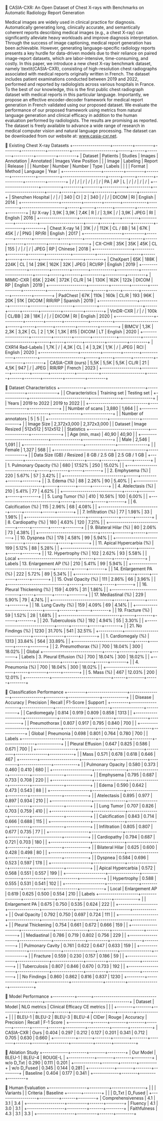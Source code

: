 
📄 CASIA-CXR: An Open Dataset of Chest X-rays with Benchmarks on Automatic Radiology Report Generation

Medical images are widely used in clinical practice for diagnosis. Automatically generating long, clinically accurate, and semantically coherent reports describing medical images (e.g., a chest X-ray) can significantly alleviate heavy workloads and improve diagnosis interpretation. Through the success of image captioning, medical report generation has been achievable. However, generating language-specific radiology reports presents a key hurdle for data-driven models due to their reliance on paired image-report datasets, which are labor-intensive, time-consuming, and costly. In this paper, we introduce a new chest X-ray benchmark dataset, namely \textit{CASIA-CXR}, consisting of high-resolution chest radiographs associated with medical reports originally written in French. The dataset includes patient examinations conducted between 2019 and 2022, performed and reported by radiologists across various hospitals in France. To the best of our knowledge, this is the first public chest radiograph dataset with medical reports in this particular language. Importantly, we propose an effective encoder-decoder framework for medical report generation in French validated using our proposed dataset. We evaluate the performance of our proposed framework using metrics from natural language generation and clinical efficacy in addition to the human evaluation performed by radiologists. The results are promising as reported. The dataset is freely available to advance a wide range of research in medical computer vision and natural language processing. The dataset can be downloaded from our website at: www.casia-cxr.net.


📄 Existing Chest X-ray Datasets
+-------------------+----------+---------+--------+------------+-----------+----------------------+------+------+--------+----------+----------+---------+
|      Dataset      | Patients | Studies | Images | Annotation | Annotated | Images View Position |      |      |  Image | Labeling |  Report  | Release |
|                   |  Number  |  Number | Number |    Type    |   Labels  |                      |      |      | Format |  Method  | Language |   Year  |
+-------------------+----------+---------+--------+------------+-----------+----------------------+------+------+--------+----------+----------+---------+
|          /        |      /   |    /    |  /     |    /       |    /      |          PA          |  AP  |   L  |    /   |       /  |     /    |  /      |
+-------------------+----------+---------+--------+------------+-----------+----------------------+------+------+--------+----------+----------+---------+
| Shenzhen Hospital |     /    |    /    |   340  |     Cl     |     2     |          340         |   /  |   /  |  DICOM |    RI    |  English |   2014  |
+-------------------+----------+---------+--------+------------+-----------+----------------------+------+------+--------+----------+----------+---------+
|      IU X-ray     |   3,9K   |   3,9K  |  7,4K  |      R     |     /     |         3,9K         |   /  | 3,9K |  JPEG  |    RI    |  English |   2016  |
+-------------------+----------+---------+--------+------------+-----------+----------------------+------+------+--------+----------+----------+---------+
|   Chest X-ray 14  |    31K   |    /    |  112K  |   CL / BB  |     14    |          67K         |  45K |   /  |   PNG  |   RP/RI  |  English |   2017  |
+-------------------+----------+---------+--------+------------+-----------+----------------------+------+------+--------+----------+----------+---------+
|       CX-CHR      |    35K   |   35K   |   45K  |     CL     |    155    |           /          |   /  |   /  |  JPEG  |    RP    |  Chinese |   2018  |
+-------------------+----------+---------+--------+------------+-----------+----------------------+------+------+--------+----------+----------+---------+
|      CheXpert     |    65K   |   188K  |  224K  |     CL     |     14    |          29K         | 162K |  32K |  JPEG  |  RCI/RP  |  English |   2019  |
+-------------------+----------+---------+--------+------------+-----------+----------------------+------+------+--------+----------+----------+---------+
|     MIMIC-CXR     |    65K   |   224K  |  372K  |    CL/R    |     14    |         130K         | 162K | 122k |  DICOM |    RP    |  English |   2019  |
+-------------------+----------+---------+--------+------------+-----------+----------------------+------+------+--------+----------+----------+---------+
|      PadChest     |    67K   |   110k  |  160k  |    CL/R    |    193    |          96K         |  20K |  51K |  DICOM |  RIR/RP  |  Spanish |   2019  |
+-------------------+----------+---------+--------+------------+-----------+----------------------+------+------+--------+----------+----------+---------+
|     VinDR-CXR     |     /    |    /    |  100k  |    CL/BB   |     28    |          18K         |   /  |   /  |  DICOM |    RI    |  English |   2020  |
+-------------------+----------+---------+--------+------------+-----------+----------------------+------+------+--------+----------+----------+---------+
|       BIMCV       |   1,3K   |   2,3K  |  3,2K  |     CL     |     2     |         1,1K         | 1,3K |  815 |  DICOM |    LT    |  English |   2020  |
+-------------------+----------+---------+--------+------------+-----------+----------------------+------+------+--------+----------+----------+---------+
|  CXR14 Rad-Labels |   1,7K   |    /    |  4,3K  |     CL     |     4     |         3,2K         | 1,1K |   /  |  JPEG  |    RCI   |  English |   2020  |
+-------------------+----------+---------+--------+------------+-----------+----------------------+------+------+--------+----------+----------+---------+
|  CASIA-CXR (ours) |   5,5K   |   5,5K  |  5,5K  |    CL/R    |     21    |         4,5K         |  947 |   /  |  JPEG  |  RIR/RP  |  French  |   2023  |
+-------------------+----------+---------+--------+------------+-----------+----------------------+------+------+--------+----------+----------+---------+

📄 Dataset Characteristics
+------------+------------------------------+---------------+---------------+
|            | Characteristics              | Training set  | Testing set   |
+------------+------------------------------+---------------+---------------+
|            | Years                        | 2019 to 2022  | 2019 to 2022  |
|            +------------------------------+---------------+---------------+
|            | Number of scans              | 3,880         | 1,664         |
|            +------------------------------+---------------+---------------+
|            | Number of annotators         | 5             | 5             |
|            +------------------------------+---------------+---------------+
|            | Image Size                   | 2,372x3,000   | 2,372x3,000   |
| Dataset    | Image Resized                | 512x512       | 512x512       |
| Statistics +------------------------------+---------------+---------------+
|            | Age (min, max)               | 40,90         | 40,90         |
|            +------------------------------+---------------+---------------+
|            | Male                         | 2,546         | 1,091         |
|            +------------------------------+---------------+---------------+
|            | Female                       | 1,327         | 568           |
|            +------------------------------+---------------+---------------+
|            | Data Size (GB) / Resized     | 8 GB / 2.5 GB | 2.5 GB / 1 GB |
+------------+------------------------------+------+--------+------+--------+
|            | 1.     Pulmonary Opacity (%) | 680  | 17.52% | 250  | 15.02% |
|            +------------------------------+------+--------+------+--------+
|            | 2.     Emphysema (%)         | 220  | 5.67%  | 57   | 3.42%  |
|            +------------------------------+------+--------+------+--------+
|            | 3.     Edema (%)             | 88   | 2.26%  | 90   | 5.40%  |
|            +------------------------------+------+--------+------+--------+
|            | 4.     Atelectasis (%)       | 210  | 5.41%  | 77   | 4.62%  |
|            +------------------------------+------+--------+------+--------+
|            | 5.     Lung Tumor (%)        | 410  | 10.56% | 100  | 6.00%  |
|            +------------------------------+------+--------+------+--------+
|            | 6.     Calcification (%)     | 115  | 2.96%  | 68   | 4.08%  |
|            +------------------------------+------+--------+------+--------+
|            | 7.     Infiltration (%)      | 77   | 1.98%  | 33   | 1.98%  |
|            +------------------------------+------+--------+------+--------+
|            | 8.     Cardiopathy (%)       | 180  | 4.63%  | 120  | 7.21%  |
|            +------------------------------+------+--------+------+--------+
|            | 9.     Bilateral Hilar (%)   | 80   | 2.06%  | 73   | 4.38%  |
|            +------------------------------+------+--------+------+--------+
|            | 10.   Dyspnea (%)            | 178  | 4.58%  | 99   | 5.94%  |
|            +------------------------------+------+--------+------+--------+
|            | 11.   Apical Hypercarbia (%) | 199  | 5.12%  | 88   | 5.28%  |
|            +------------------------------+------+--------+------+--------+
|            | 12.   Hypertrophy (%)        | 102  | 2.62%  | 93   | 5.58%  |
| Local      +------------------------------+------+--------+------+--------+
| Labels     | 13.   Enlargement AP (%)     | 210  | 5.41%  | 99   | 5.94%  |
|            +------------------------------+------+--------+------+--------+
|            | 14.   Enlargement PA (%)     | 222  | 5.72%  | 89   | 5.34%  |
|            +------------------------------+------+--------+------+--------+
|            | 15.   Oval Opacity (%)       | 111  | 2.86%  | 66   | 3.96%  |
|            +------------------------------+------+--------+------+--------+
|            | 16.   Pleural Thickening (%) | 159  | 4.09%  | 31   | 1.86%  |
|            +------------------------------+------+--------+------+--------+
|            | 17.   Mediastinal (%)        | 229  | 5.90%  | 79   | 4.74%  |
|            +------------------------------+------+--------+------+--------+
|            | 18.   Lung Cavity (%)        | 159  | 4.09%  | 69   | 4.14%  |
|            +------------------------------+------+--------+------+--------+
|            | 19.   Fracture (%)           | 59   | 1.52%  | 28   | 1.68%  |
|            +------------------------------+------+--------+------+--------+
|            | 20.   Tuberculosis (%)       | 192  | 4.94%  | 55   | 3.30%  |
|            +------------------------------+------+--------+------+--------+
|            | 21.   No Findings (%)        | 1230 | 31.70% | 541  | 32.51% |
+------------+------------------------------+------+--------+------+--------+
|            | 1.     Cardiomegaly (%)      | 1313 | 33.84% | 564  | 33.89% |
|            +------------------------------+------+--------+------+--------+
|            | 2.     Pneumothorax (%)      | 700  | 18.04% | 300  | 18.02% |
| Global     +------------------------------+------+--------+------+--------+
| Labels     | 3.     Pleural Effusion (%)  | 700  | 18.04% | 300  | 18.02% |
|            +------------------------------+------+--------+------+--------+
|            | 4.     Pneumonia (%)         | 700  | 18.04% | 300  | 18.02% |
|            +------------------------------+------+--------+------+--------+
|            | 5.     Mass (%)              | 467  | 12.03% | 200  | 12.01% |
+------------+------------------------------+------+--------+------+--------+

📄 Classification Performance
+---------+--------------------+----------------+----------------+----------+----------------+------------+
|         |       Disease      |    Accuracy    |    Precision   | Recall   |    F1-Score    |   Support  |
+---------+--------------------+----------------+----------------+----------+----------------+------------+
|         |    Cardiomegaly    |      0.814     |      0.919     |   0.809  |      0.858     |    1313    |
|         +--------------------+----------------+----------------+----------+----------------+------------+
|         |    Pneumothorax    |      0.807     |      0.917     |   0.795  |      0.840     |     700    |
|         +--------------------+----------------+----------------+----------+----------------+------------+
| Global  |      Pneumonia     |      0.698     |      0.801     |   0.764  |      0.780     |     700    |
|  Labels +--------------------+----------------+----------------+----------+----------------+------------+
|         |  Pleural Effusion  |      0.647     |      0.825     |   0.586  |      0.671     |     700    |
|         +--------------------+----------------+----------------+----------+----------------+------------+
|         |        Mass        |      0.571     |      0.678     |   0.618  |      0.646     |     467    |
+---------+--------------------+----------------+----------------+----------+----------------+------------+
|         |  Pulmonary Opacity |      0.580     |      0.373     |   0.460  |      0.410     |     680    |
|         +--------------------+----------------+----------------+----------+----------------+------------+
|         |      Emphysema     |      0.795     |      0.687     |   0.733  |      0.708     |     220    |
|         +--------------------+----------------+----------------+----------+----------------+------------+
|         |        Edema       |      0.590     |      0.642     |   0.473  |      0.543     |     88     |
|         +--------------------+----------------+----------------+----------+----------------+------------+
|         |     Atelectasis    |      0.895     |      0.977     |   0.897  |      0.934     |     210    |
|         +--------------------+----------------+----------------+----------+----------------+------------+
|         |     Lung Tumor     |      0.707     |      0.826     |   0.703  |      0.759     |     410    |
|         +--------------------+----------------+----------------+----------+----------------+------------+
|         |    Calcification   |      0.843     |      0.714     |   0.666  |      0.688     |     115    |
|         +--------------------+----------------+----------------+----------+----------------+------------+
|         |    Infiltration    |      0.805     |      0.807     |   0.677  |      0.735     |     77     |
|         +--------------------+----------------+----------------+----------+----------------+------------+
|         |     Cardiopathy    |      0.794     |      0.687     |   0.721  |      0.703     |     180    |
|         +--------------------+----------------+----------------+----------+----------------+------------+
|         |   Bilateral Hilar  |      0.625     |      0.600     |   0.428  |      0.498     |     80     |
|         +--------------------+----------------+----------------+----------+----------------+------------+
|         |       Dyspnea      |      0.584     |      0.696     |   0.523  |      0.597     |     178    |
|         +--------------------+----------------+----------------+----------+----------------+------------+
|         | Apical Hypercarbia |      0.572     |      0.568     |   0.551  |      0.557     |     199    |
|         +--------------------+----------------+----------------+----------+----------------+------------+
|         |     Hypertrophy    |      0.588     |      0.555     |   0.531  |      0.541     |     102    |
|         +--------------------+----------------+----------------+----------+----------------+------------+
|  Local  |   Enlargement AP   |      0.619     |      0.625     |   0.500  |      0.554     |     210    |
|  Labels +--------------------+----------------+----------------+----------+----------------+------------+
|         |   Enlargement PA   |      0.675     |      0.750     |   0.535  |      0.624     |     222    |
|         +--------------------+----------------+----------------+----------+----------------+------------+
|         |    Oval Opacity    |      0.792     |      0.750     |   0.697  |      0.724     |     111    |
|         +--------------------+----------------+----------------+----------+----------------+------------+
|         | Pleural Thickening |      0.754     |      0.661     |   0.672  |      0.666     |     159    |
|         +--------------------+----------------+----------------+----------+----------------+------------+
|         |     Mediastinal    |      0.786     |      0.719     |   0.802  |      0.756     |     229    |
|         +--------------------+----------------+----------------+----------+----------------+------------+
|         |  Pulmonary Cavity  |      0.761     |      0.622     |   0.647  |      0.633     |     159    |
|         +--------------------+----------------+----------------+----------+----------------+------------+
|         |      Fracture      |      0.559     |      0.230     |   0.157  |      0.186     |     59     |
|         +--------------------+----------------+----------------+----------+----------------+------------+
|         |    Tuberculosis    |      0.807     |      0.846     |   0.670  |      0.733     |     192    |
|         +--------------------+----------------+----------------+----------+----------------+------------+
|         |     No Findings    |      0.860     |      0.862     |   0.816  |      0.837     |    1230    |
+---------+--------------------+----------------+----------------+----------+----------------+------------+

📄 Model Performance
+-----------+-------+---------------------------------------------------+-------------------------------------------+
|  Dataset  | Model |                    NLG metrics                    |        Clinical Efficacy CE metrics       |
|           |       +--------+--------+--------+--------+-------+-------+----------+-----------+--------+-----------+
|           |       | BLEU-1 | BLEU-2 | BLEU-3 | BLEU-4 | CIDer | Rouge | Accuracy | Precision | Recall | F-1 Score |
+-----------+-------+--------+--------+--------+--------+-------+-------+----------+-----------+--------+-----------+
| CASIA-CXR |  Ours |  0.404 |  0.297 |  0.212 |  0.127 | 0.201 | 0.341 |   0.712  |   0.705   |  0.630 |   0.660   |
+-----------+-------+--------+--------+--------+--------+-------+-------+----------+-----------+--------+-----------+

📄 Ablation Study
+-------------+--------+--------+---------+
|  Our Model  | BLEU-1 | BLEU-4 | ROUGE-L |
+-------------+--------+--------+---------+
|  w/o D_Txt  |  0.290 |  0.111 |  0.201  |
+-------------+--------+--------+---------+
| w/o D_Fused |  0.345 |  0.144 |  0.281  |
+-------------+--------+--------+---------+
|   Baseline  |  0.404 |  0.177 |  0.341  |
+-------------+--------+--------+---------+

📄 Human Evaluation 
+-------------------+----------+-----------------+
|                   |          |     Variants    |
|      Criteria     | Baseline +-------+---------+
|                   |          | D_Txt | D_Fused |
+-------------------+----------+-------+---------+
| Comprehensiveness |    4.1   |  3.1  |   3.4   |
+-------------------+----------+-------+---------+
|      Fluency      |    4.1   |  3.0  |   3.1   |
+-------------------+----------+-------+---------+
|    Faithfulness   |    4.3   |  3.1  |   3.3   |
+-------------------+----------+-------+---------+

